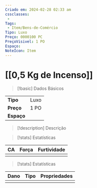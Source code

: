 ```yaml
---
Criado em: 2024-02-28 02:33 am
cssclasses:
 - 
Tags:
 - Item/Bens-de-Comércio
Tipo: Luxo
Preço: 0000100 PC
PreçoVisivel: 1 PO
Espaço: 
NoteIcon: Item
---
```

# [[0,5 Kg de Incenso]]

> [!basic] Dados Básicos
> 
|            |     |
| ---------- |:---:|
| **Tipo**   |   Luxo   |
| **Preço**  |  1 PO   |
| **Espaço** |     |
>
 
> [!description] Descrição
> 
>

> [!stats] Estatísticas
>
| CA  | Força | Furtividade |
| --- | ----- | ----------- |
|     |       |             |

> [!stats] Estatísticas
>
| Dano  | Tipo | Propriedades |
| --- | ----- | ----------- |
|     |       |             |